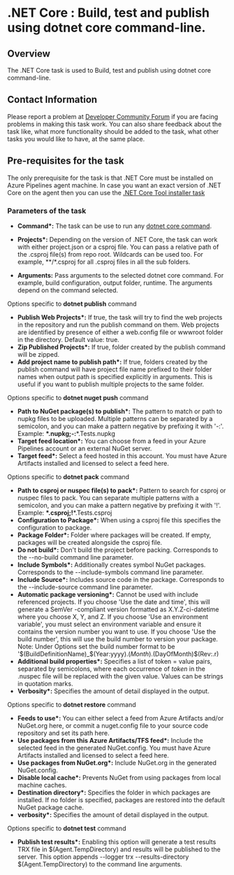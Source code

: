 #  .NET Core : Build, test and publish using dotnet core command-line.

## Overview

The .NET Core task is used to Build, test and publish using dotnet core command-line.

## Contact Information

Please report a problem at [Developer Community Forum](https://developercommunity.visualstudio.com/spaces/21/index.html) if you are facing problems in making this task work.  You can also share feedback about the task like, what more functionality should be added to the task, what other tasks you would like to have, at the same place.

## Pre-requisites for the task

The only prerequisite for the task is that .NET Core must be installed on Azure Pipelines agent machine. In case you want an exact version of .NET Core on the agent then you can use the [.NET Core Tool installer task](https://github.com/Microsoft/azure-pipelines-tasks/tree/master/Tasks/DotNetCoreInstallerV0)

### Parameters of the task

* **Command\*:** The task can be use to run any [dotnet core command](https://docs.microsoft.com/en-us/dotnet/core/tools/?tabs=netcore2x).

* **Projects\*:** Depending on the version of .NET Core, the task can work with either project.json or a csproj file. You can pass a relative path of the .csproj file(s) from repo root. Wildcards can be used too. For example, **/*.csproj for all .csproj files in all the sub folders.

* **Arguments\:** Pass arguments to the selected dotnet core command. For example, build configuration, output folder, runtime. The arguments depend on the command selected.

Options specific to **dotnet publish** command
* **Publish Web Projects\*:** If true, the task will try to find the web projects in the repository and run the publish command on them. Web projects are identified by presence of either a web.config file or wwwroot folder in the directory. Default value: true.
* **Zip Published Projects\*:** If true, folder created by the publish command will be zipped.
* **Add project name to publish path\*:** If true, folders created by the publish command will have project file name prefixed to their folder names when output path is specified explicitly in arguments. This is useful if you want to publish multiple projects to the same folder.

Options specific to **dotnet nuget push** command
* **Path to NuGet package(s) to publish\*:** The pattern to match or path to nupkg files to be uploaded. Multiple patterns can be separated by a semicolon, and you can make a pattern negative by prefixing it with '-:'. Example: **\*.nupkg;-:**\*.Tests.nupkg
* **Target feed location\*:** You can choose from a feed in your Azure Pipelines account or an external NuGet server.
* **Target feed\*:** Select a feed hosted in this account. You must have Azure Artifacts installed and licensed to select a feed here.

Options specific to **dotnet pack** command
* **Path to csproj or nuspec file(s) to pack\*:** Pattern to search for csproj or nuspec files to pack. You can separate multiple patterns with a semicolon, and you can make a pattern negative by prefixing it with '!'. Example: **\*.csproj;!**\*.Tests.csproj
* **Configuration to Package\*:** When using a csproj file this specifies the configuration to package.
* **Package Folder\*:** Folder where packages will be created. If empty, packages will be created alongside the csproj file.
* **Do not build\*:** Don't build the project before packing. Corresponds to the --no-build command line parameter.
* **Include Symbols\*:** Additionally creates symbol NuGet packages. Corresponds to the --include-symbols command line parameter.
* **Include Source\*:** Includes source code in the package. Corresponds to the --include-source command line parameter.
* **Automatic package versioning\*:** Cannot be used with include referenced projects. If you choose 'Use the date and time', this will generate a SemVer -compliant version formatted as X.Y.Z-ci-datetime where you choose X, Y, and Z.
If you choose 'Use an environment variable', you must select an environment variable and ensure it contains the version number you want to use.
If you choose 'Use the build number', this will use the build number to version your package. Note: Under Options set the build number format to be '$(BuildDefinitionName)_$(Year:yyyy).$(Month).$(DayOfMonth)$(Rev:.r)
* **Additional build properties\*:** Specifies a list of token = value pairs, separated by semicolons, where each occurrence of $token$ in the .nuspec file will be replaced with the given value. Values can be strings in quotation marks.
* **Verbosity\*:** Specifies the amount of detail displayed in the output.

Options specific to **dotnet restore** command
* **Feeds to use\*:** You can either select a feed from Azure Artifacts and/or NuGet.org here, or commit a nuget.config file to your source code repository and set its path here.
* **Use packages from this Azure Artifacts/TFS feed\*:** Include the selected feed in the generated NuGet.config. You must have Azure Artifacts installed and licensed to select a feed here.
* **Use packages from NuGet.org\*:** Include NuGet.org in the generated NuGet.config.
* **Disable local cache\*:** Prevents NuGet from using packages from local machine caches.
* **Destination directory\*:** Specifies the folder in which packages are installed. If no folder is specified, packages are restored into the default NuGet package cache.
* **verbosity\*:** Specifies the amount of detail displayed in the output.

Options specific to **dotnet test** command
* **Publish test results\*:** Enabling this option will generate a test results TRX file in $(Agent.TempDirectory) and results will be published to the server. This option appends --logger trx --results-directory $(Agent.TempDirectory) to the command line arguments.
